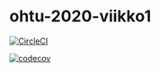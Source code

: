 # ohtu-2020-viikko1


[![CircleCI](https://circleci.com/gh/Meemeimei/ohtu-2020-viikko1.svg?style=svg)](https://circleci.com/gh/Meemeimei/ohtu-2020-viikko1)

[![codecov](https://codecov.io/gh/Meemeimei/ohtu-2020-viikko1/branch/master/graph/badge.svg)](https://codecov.io/gh/Meemeimei/ohtu-2020-viikko1)
